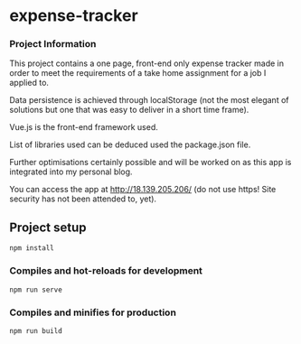 # expense-tracker

### Project Information

This project contains a one page, front-end only expense tracker made in order to meet the requirements of a take home assignment for a job I applied to. 

Data persistence is achieved through localStorage (not the most elegant of solutions but one that was easy to deliver in a short time frame). 

Vue.js is the front-end framework used. 

List of libraries used can be deduced used the package.json file.

Further optimisations certainly possible and will be worked on as this app is integrated into my personal blog.

You can access the app at http://18.139.205.206/ (do not use https! Site security has not been attended to, yet).

## Project setup
```
npm install
```

### Compiles and hot-reloads for development
```
npm run serve
```

### Compiles and minifies for production
```
npm run build
```


